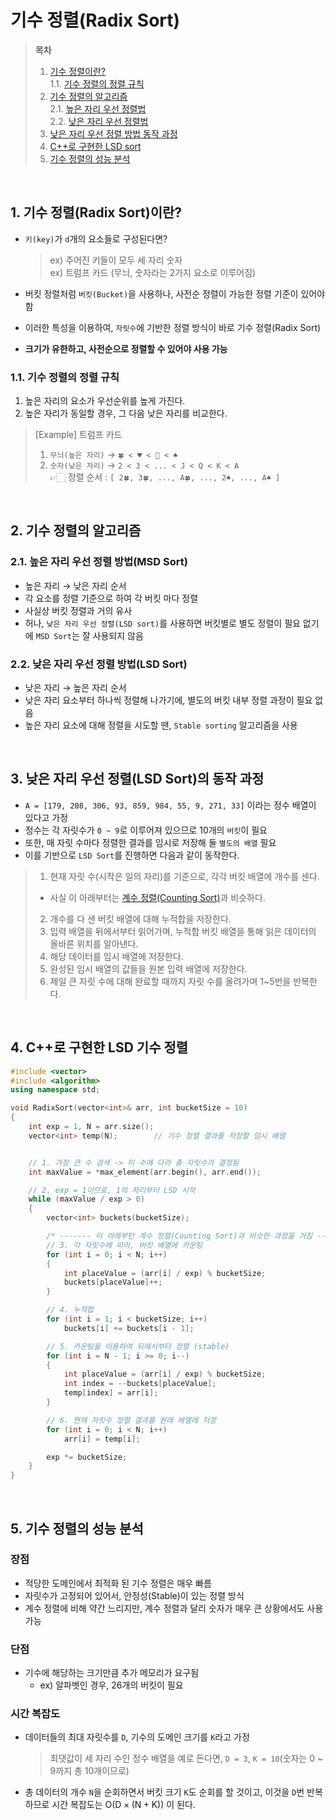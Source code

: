 # 기수 정렬(Radix Sort)  

> **목차**  
> 1. [기수 정렬이란?](#1-기수-정렬radix-sort이란)  
> 1.1. [기수 정렬의 정렬 규칙](#11-기수-정렬의-정렬-규칙)  
> 2. [기수 정렬의 알고리즘](#2-기수-정렬의-알고리즘)  
> 2.1. [높은 자리 우선 정렬법](#21-높은-자리-우선-정렬-방법msd-sort)  
> 2.2. [낮은 자리 우선 정렬법](#22-낮은-자리-우선-정렬-방법lsd-sort)  
> 3. [낮은 자리 우선 정렬 방법 동작 과정](#3-낮은-자리-우선-정렬lsd-sort의-동작-과정)  
> 4. [C++로 구현한 LSD sort](#4-c로-구현한-lsd-기수-정렬)  
> 5. [기수 정렬의 성능 분석](#5-기수-정렬의-성능-분석)  

<br>

## 1. 기수 정렬(Radix Sort)이란?
- `키(key)`가 `d`개의 요소들로 구성된다면?  

    > ex) 주어진 키들이 모두 세 자리 숫자  
    > ex) 트럼프 카드 (무늬, 숫자라는 2가지 요소로 이루어짐)  
- 버킷 정렬처럼 `버킷(Bucket)`을 사용하나, 사전순 정렬이 가능한 정렬 기준이 있어야 함
- 이러한 특성을 이용하여, `자릿수`에 기반한 정렬 방식이 바로 기수 정렬(Radix Sort)  
- **크기가 유한하고, 사전순으로 정렬할 수 있어야 사용 가능**  

### 1.1. 기수 정렬의 정렬 규칙
1. 높은 자리의 요소가 우선순위를 높게 가진다.
2. 높은 자리가 동일할 경우, 그 다음 낮은 자리를 비교한다.  

> [Example] 트럼프 카드  
> 1. `무늬(높은 자리)`  → `🍀 < ♥️ < 💎 < ♠️`  
> 2. `숫자(낮은 자리)`  → `2 < 3 < ... < J < Q < K < A`  
> 👉🏻 정렬 순서 : `[ 2🍀, 3🍀, ..., A🍀, ..., 2♠️, ..., A♠️ ]`  

<br>

## 2. 기수 정렬의 알고리즘  
### 2.1. 높은 자리 우선 정렬 방법(MSD Sort)  
- 높은 자리 → 낮은 자리 순서
- 각 요소를 정렬 기준으로 하여 각 버킷 마다 정렬
- 사실상 버킷 정렬과 거의 유사
- 허나, `낮은 자리 우선 정렬(LSD sort)`를 사용하면 버킷별로 별도 정렬이 필요 없기에 `MSD Sort`는 잘 사용되지 않음  

### 2.2. 낮은 자리 우선 정렬 방법(LSD Sort)
- 낮은 자리 → 높은 자리 순서
- 낮은 자리 요소부터 하나씩 정렬해 나가기에, 별도의 버킷 내부 정렬 과정이 필요 없음
- 높은 자리 요소에 대해 정렬을 시도할 땐, `Stable sorting` 알고리즘을 사용  

<br>

## 3. 낮은 자리 우선 정렬(LSD Sort)의 동작 과정
- `A = [179, 208, 306, 93, 859, 984, 55, 9, 271, 33]` 이라는 정수 배열이 있다고 가정
- 정수는 각 자릿수가 `0 ~ 9`로 이루어져 있으므로 10개의 `버킷`이 필요
- 또한, 매 자릿 수마다 정렬한 결과를 임시로 저장해 둘 `별도의 배열` 필요
- 이를 기반으로 `LSD Sort`를 진행하면 다음과 같이 동작한다.


> 1. 현재 자릿 수(시작은 일의 자리)를 기준으로, 각각 버킷 배열에 개수를 센다.  
> - 사실 이 아래부터는 [계수 정렬(Counting Sort)](계수%20정렬(Counting%20Sort).md)과 비슷하다.
> 2. 개수를 다 센 버킷 배열에 대해 누적합을 저장한다.  
> 3. 입력 배열을 뒤에서부터 읽어가며, 누적합 버킷 배열을 통해 읽은 데이터의 올바른 위치를 알아낸다.  
> 4. 해당 데이터를 임시 배열에 저장한다.  
> 5. 완성된 임시 배열의 값들을 원본 입력 배열에 저장한다.  
> 6. 제일 큰 자릿 수에 대해 완료할 때까지 자릿 수를 올려가며 1~5번을 반복한다.  

<br>

## 4. C++로 구현한 LSD 기수 정렬
```cpp
#include <vector>
#include <algorithm>
using namespace std;

void RadixSort(vector<int>& arr, int bucketSize = 10)
{
    int exp = 1, N = arr.size();
    vector<int> temp(N);        // 기수 정렬 결과를 저장할 임시 배열


    // 1. 가장 큰 수 검색 -> 이 수에 다라 총 자릿수가 결정됨
    int maxValue = *max_element(arr.begin(), arr.end());

    // 2. exp = 1이므로, 1의 자리부터 LSD 시작
    while (maxValue / exp > 0)
    {
        vector<int> buckets(bucketSize);

        /* ------- 이 아래부턴 계수 정렬(Counting Sort)과 비슷한 과정을 거침 ------- */
        // 3. 각 자릿수에 따라, 버킷 배열에 카운팅
        for (int i = 0; i < N; i++)
        {
            int placeValue = (arr[i] / exp) % bucketSize;
            buckets[placeValue]++;
        }

        // 4. 누적합
        for (int i = 1; i < bucketSize; i++)
            buckets[i] += buckets[i - 1];

        // 5. 카운팅을 이용하여 뒤에서부터 정렬 (stable)
        for (int i = N - 1; i >= 0; i--)
        {
            int placeValue = (arr[i] / exp) % bucketSize;
            int index = --buckets[placeValue];
            temp[index] = arr[i];
        }

        // 6. 현재 자릿수 정렬 결과를 원래 배열에 저장
        for (int i = 0; i < N; i++)
            arr[i] = temp[i];

        exp *= bucketSize;
    }
}
```  

<br>

## 5. 기수 정렬의 성능 분석
### 장점
- 적당한 도메인에서 최적화 된 기수 정렬은 매우 빠름
- 자릿수가 고정되어 있어서, 안정성(Stable)이 있는 정렬 방식
- 계수 정렬에 비해 약간 느리지만, 계수 정렬과 달리 숫자가 매우 큰 상황에서도 사용 가능  

### 단점
- 기수에 해당하는 크기만큼 추가 메모리가 요구됨
    - ex) 알파벳인 경우, 26개의 버킷이 필요  

### 시간 복잡도
- 데이터들의 최대 자릿수를 `D`, 기수의 도메인 크기를 `K`라고 가정  
    > 최댓값이 세 자리 수인 정수 배열을 예로 든다면, `D = 3`, `K = 10`(숫자는 0 ~ 9까지 총 10개이므로)  

- 총 데이터의 개수 `N`을 순회하면서 버킷 크기 `K`도 순회를 할 것이고, 이것을 `D`번 반복하므로 시간 복잡도는 $\mathrm{O(D \times (N + K))}$ 이 된다.



